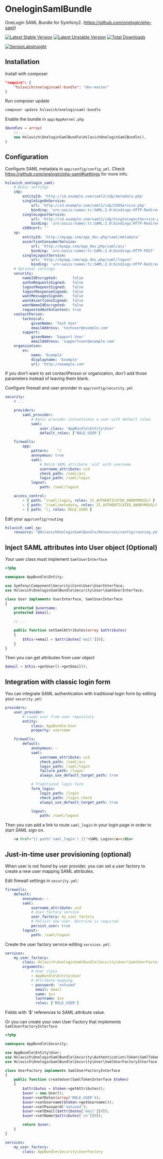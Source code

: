 # OneloginSamlBundle
OneLogin SAML Bundle for Symfony2. (https://github.com/onelogin/php-saml)

[![Latest Stable Version](https://poser.pugx.org/hslavich/oneloginsaml-bundle/v/stable)](https://packagist.org/packages/hslavich/oneloginsaml-bundle)  [![Latest Unstable Version](https://poser.pugx.org/hslavich/oneloginsaml-bundle/v/unstable)](https://packagist.org/packages/hslavich/oneloginsaml-bundle) [![Total Downloads](https://poser.pugx.org/hslavich/oneloginsaml-bundle/downloads)](https://packagist.org/packages/hslavich/oneloginsaml-bundle)

[![SensioLabsInsight](https://insight.sensiolabs.com/projects/d74ae361-ef8d-437e-b8d6-a8627491ccfa/big.png)](https://insight.sensiolabs.com/projects/d74ae361-ef8d-437e-b8d6-a8627491ccfa)

Installation
------------

Install with composer
``` json
"require": {
    "hslavich/oneloginsaml-bundle": "dev-master"
}
```

Run composer update
``` bash
composer update hslavich/oneloginsaml-bundle
```

Enable the bundle in `app/AppKernel.php`
``` php
$bundles = array(
    // ...
    new Hslavich\OneloginSamlBundle\HslavichOneloginSamlBundle(),
)
```

Configuration
-------------

Configure SAML metadata in `app/config/config.yml`. Check https://github.com/onelogin/php-saml#settings for more info.
``` yml
hslavich_onelogin_saml:
    # Basic settings
    idp:
        entityId: 'http://id.example.com/saml2/idp/metadata.php'
        singleSignOnService:
            url: 'http://id.example.com/saml2/idp/SSOService.php'
            binding: 'urn:oasis:names:tc:SAML:2.0:bindings:HTTP-Redirect'
        singleLogoutService:
            url: 'http://id.example.com/saml2/idp/SingleLogoutService.php'
            binding: 'urn:oasis:names:tc:SAML:2.0:bindings:HTTP-Redirect'
        x509cert: ''
    sp:
        entityId: 'http://myapp.com/app_dev.php/saml/metadata'
        assertionConsumerService:
            url: 'http://myapp.com/app_dev.php/saml/acs'
            binding: 'urn:oasis:names:tc:SAML:2.0:bindings:HTTP-POST'
        singleLogoutService:
            url: 'http://myapp.com/app_dev.php/saml/logout'
            binding: 'urn:oasis:names:tc:SAML:2.0:bindings:HTTP-Redirect'
    # Optional settings
    security:
        nameIdEncrypted:       false
        authnRequestsSigned:   false
        logoutRequestSigned:   false
        logoutResponseSigned:  false
        wantMessagesSigned:    false
        wantAssertionsSigned:  false
        wantNameIdEncrypted:   false
        requestedAuthnContext: true
    contactPerson:
        technical:
            givenName: 'Tech User'
            emailAddress: 'techuser@example.com'
        support:
            givenName: 'Support User'
            emailAddress: 'supportuser@example.com'
    organization:
        en:
            name: 'Example'
            displayname: 'Example'
            url: 'http://example.com'
```

If you don't want to set contactPerson or organization, don't add those parameters instead of leaving them blank.

Configure firewall and user provider in `app/config/security.yml`
``` yml
security:
    # ...

    providers:
        saml_provider:
            # Basic provider instantiates a user with default roles
            saml:
                user_class: 'AppBundle\Entity\User'
                default_roles: ['ROLE_USER']

    firewalls:
        app:
            pattern:    ^/
            anonymous: true
            saml:
                # Match SAML attribute 'uid' with username
                username_attribute: uid
                check_path: /saml/acs
                login_path: /saml/login
            logout:
                path: /saml/logout

    access_control:
        - { path: ^/saml/login, roles: IS_AUTHENTICATED_ANONYMOUSLY }
        - { path: ^/saml/metadata, roles: IS_AUTHENTICATED_ANONYMOUSLY }
        - { path: ^/, roles: ROLE_USER }
```

Edit your `app/config/routing`
``` yml
hslavich_saml_sp:
    resource: "@HslavichOneloginSamlBundle/Resources/config/routing.yml"
```

Inject SAML attributes into User object (Optional)
--------------------------------------------------
Your user class must implement `SamlUserInterface`

``` php
<?php

namespace AppBundle\Entity;

use Symfony\Component\Security\Core\User\UserInterface;
use Hslavich\OneloginSamlBundle\Security\User\SamlUserInterface;

class User implements UserInterface, SamlUserInterface
{
    protected $username;
    protected $email;

    // ...

    public function setSamlAttributes(array $attributes)
    {
        $this->email = $attributes['mail'][0];
    }
}
```

Then you can get attributes from user object
``` php
$email = $this->getUser()->getEmail();
```

Integration with classic login form
-----------------------------------

You can integrate SAML authentication with traditional login form by editing your `security.yml`:

``` yml
providers:
    user_provider:
        # Loads user from user repository
        entity:
            class: AppBundle:User
            property: username

    firewalls:
        default:
            anonymous: ~
            saml:
                username_attribute: uid
                check_path: /saml/acs
                login_path: /saml/login
                failure_path: /login
                always_use_default_target_path: true

            # Traditional login form
            form_login:
                login_path: /login
                check_path: /login_check
                always_use_default_target_path: true

            logout:
                path: /saml/logout
```

Then you can add a link to route `saml_login` in your login page in order to start SAML sign on.

``` html
    <a href="{{ path('saml_login') }}">SAML Login</a></div>
```

Just-in-time user provisioning (optional)
-----------------------------------------

When user is not found by user provider, you can set a user factory to create a new user mapping SAML attributes.

Edit firewall settings in `security.yml`:

``` yml
firewalls:
    default:
        anonymous: ~
        saml:
            username_attribute: uid
            # User factory service
            user_factory: my_user_factory
            # Persist new user. Doctrine is required.
            persist_user: true
        logout:
            path: /saml/logout
```

Create the user factory service editing `services.yml`:

``` yml
services:
    my_user_factory:
        class: Hslavich\OneloginSamlBundle\Security\User\SamlUserFactory
        arguments:
            # User class
            - AppBundle\Entity\User
            # Attribute mapping.
            - password: 'notused'
              email: $mail
              name: $cn
              lastname: $sn
              roles: ['ROLE_USER']
```

Fields with '$' references to SAML attribute value.

Or you can create your own User Factory that implements `SamlUserFactoryInterface`

``` php
<?php

namespace AppBundle\Security;

use AppBundle\Entity\User;
use Hslavich\OneloginSamlBundle\Security\Authentication\Token\SamlTokenInterface;
use Hslavich\OneloginSamlBundle\Security\User\SamlUserFactoryInterface;

class UserFactory implements SamlUserFactoryInterface
{
    public function createUser(SamlTokenInterface $token)
    {
        $attributes = $token->getAttributes();
        $user = new User();
        $user->setRoles(array('ROLE_USER'));
        $user->setUsername($token->getUsername());
        $user->setPassword('notused');
        $user->setEmail($attributes['mail'][0]);
        $user->setName($attributes['cn'][0]);

        return $user;
    }
}
```

``` yml
services:
    my_user_factory:
        class: AppBundle\Security\UserFactory
```
